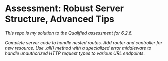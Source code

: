 # Assessment: Robust Server Structure, Advanced Tips

*This repo is my solution to the Qualified assessment for 6.2.6.*

*Complete server code to handle nested routes. Add router and controller for new resource. Use .all() method with a specialized error middleware to handle unauthorized HTTP request types to various URL endpoints.*
